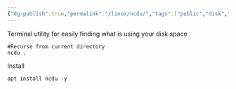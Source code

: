 ```yaml
---
{"dg-publish":true,"permalink":"/linux/ncdu/","tags":["public","disk","debian","linux","tool"],"noteIcon":"1","created":"2024-08-03T14:53:21.751+02:00","updated":"2022-12-23T10:22:06.000+01:00"}
---
```



Terminal utility for easily finding what is using your disk space

```
#Recurse from current directory
ncdu .
```

Install
```
apt install ncdu -y
```
